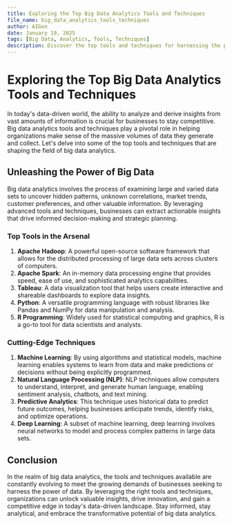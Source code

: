 ```yaml
---
title: Exploring the Top Big Data Analytics Tools and Techniques
file_name: big_data_analytics_tools_techniques
author: AIGen
date: January 19, 2025
tags: [Big Data, Analytics, Tools, Techniques]
description: Discover the top tools and techniques for harnessing the power of big data analytics.
---
```


# Exploring the Top Big Data Analytics Tools and Techniques

In today's data-driven world, the ability to analyze and derive insights from vast amounts of information is crucial for businesses to stay competitive. Big data analytics tools and techniques play a pivotal role in helping organizations make sense of the massive volumes of data they generate and collect. Let's delve into some of the top tools and techniques that are shaping the field of big data analytics.

## Unleashing the Power of Big Data

Big data analytics involves the process of examining large and varied data sets to uncover hidden patterns, unknown correlations, market trends, customer preferences, and other valuable information. By leveraging advanced tools and techniques, businesses can extract actionable insights that drive informed decision-making and strategic planning.

### Top Tools in the Arsenal

1. **Apache Hadoop**: A powerful open-source software framework that allows for the distributed processing of large data sets across clusters of computers.
2. **Apache Spark**: An in-memory data processing engine that provides speed, ease of use, and sophisticated analytics capabilities.
3. **Tableau**: A data visualization tool that helps users create interactive and shareable dashboards to explore data insights.
4. **Python**: A versatile programming language with robust libraries like Pandas and NumPy for data manipulation and analysis.
5. **R Programming**: Widely used for statistical computing and graphics, R is a go-to tool for data scientists and analysts.

### Cutting-Edge Techniques

1. **Machine Learning**: By using algorithms and statistical models, machine learning enables systems to learn from data and make predictions or decisions without being explicitly programmed.
2. **Natural Language Processing (NLP)**: NLP techniques allow computers to understand, interpret, and generate human language, enabling sentiment analysis, chatbots, and text mining.
3. **Predictive Analytics**: This technique uses historical data to predict future outcomes, helping businesses anticipate trends, identify risks, and optimize operations.
4. **Deep Learning**: A subset of machine learning, deep learning involves neural networks to model and process complex patterns in large data sets.

## Conclusion

In the realm of big data analytics, the tools and techniques available are constantly evolving to meet the growing demands of businesses seeking to harness the power of data. By leveraging the right tools and techniques, organizations can unlock valuable insights, drive innovation, and gain a competitive edge in today's data-driven landscape. Stay informed, stay analytical, and embrace the transformative potential of big data analytics.